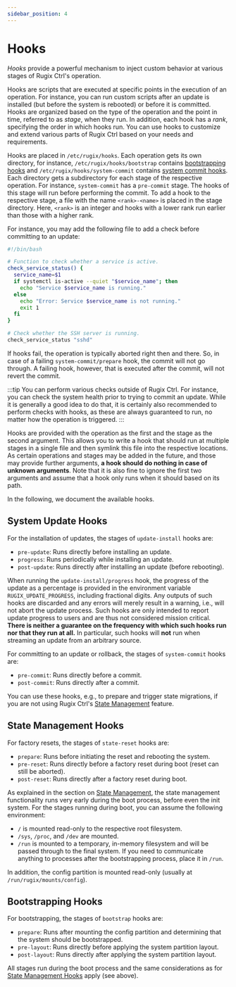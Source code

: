 ```yaml
---
sidebar_position: 4
---
```


# Hooks

_Hooks_ provide a powerful mechanism to inject custom behavior at various stages of Rugix Ctrl's operation.

Hooks are scripts that are executed at specific points in the execution of an operation. For instance, you can run custom scripts after an update is installed (but before the system is rebooted) or before it is committed. Hooks are organized based on the type of the operation and the point in time, referred to as _stage_, when they run. In addition, each hook has a _rank_, specifying the order in which hooks run. You can use hooks to customize and extend various parts of Rugix Ctrl based on your needs and requirements.

Hooks are placed in `/etc/rugix/hooks`. Each operation gets its own directory, for instance, `/etc/rugix/hooks/bootstrap` contains [bootstrapping hooks](#bootstrapping-hooks) and `/etc/rugix/hooks/system-commit` contains [system commit hooks](#system-update-hooks). Each directory gets a subdirectory for each stage of the respective operation. For instance, `system-commit` has a `pre-commit` stage. The hooks of this stage will run before performing the commit. To add a hook to the respective stage, a file with the name `<rank>-<name>` is placed in the stage directory. Here, `<rank>` is an integer and hooks with a lower rank run earlier than those with a higher rank.

For instance, you may add the following file to add a check before committing to an update:

```bash title="/etc/rugix/hooks/system-commit/pre-commit/10-check_system_health.sh"
#!/bin/bash

# Function to check whether a service is active.
check_service_status() {
  service_name=$1
  if systemctl is-active --quiet "$service_name"; then
    echo "Service $service_name is running."
  else
    echo "Error: Service $service_name is not running."
    exit 1
  fi
}

# Check whether the SSH server is running.
check_service_status "sshd"
```

If hooks fail, the operation is typically aborted right then and there. So, in case of a failing `system-commit/prepare` hook, the commit will not go through. A failing hook, however, that is executed after the commit, will not revert the commit.

:::tip
You can perform various checks outside of Rugix Ctrl. For instance, you can check the system health prior to trying to commit an update. While it is generally a good idea to do that, it is certainly also recommended to perform checks with hooks, as these are always guaranteed to run, no matter how the operation is triggered.
:::

Hooks are provided with the operation as the first and the stage as the second argument. This allows you to write a hook that should run at multiple stages in a single file and then symlink this file into the respective locations. As certain operations and stages may be added in the future, and those may provide further arguments, **a hook should do nothing in case of unknown arguments**.
Note that it is also fine to ignore the first two arguments and assume that a hook only runs when it should based on its path.

In the following, we document the available hooks.


## System Update Hooks

For the installation of updates, the stages of `update-install` hooks are:

- `pre-update`: Runs directly before installing an update.
- `progress`: Runs periodically while installing an update.
- `post-update`: Runs directly after installing an update (before rebooting).

When running the `update-install/progress` hook, the progress of the update as a percentage is provided in the environment variable `RUGIX_UPDATE_PROGRESS`, including fractional digits.
Any outputs of such hooks are discarded and any errors will merely result in a warning, i.e., will not abort the update process.
Such hooks are only intended to report update progress to users and are thus not considered mission critical.
**There is neither a guarantee on the frequency with which such hooks run nor that they run at all.**
In particular, such hooks will **not** run when streaming an update from an arbitrary source.

For committing to an update or rollback, the stages of `system-commit` hooks are:

- `pre-commit`: Runs directly before a commit.
- `post-commit`: Runs directly after a commit.

You can use these hooks, e.g., to prepare and trigger state migrations, if you are not using Rugix Ctrl's [State Management](./state-management.mdx) feature.


## State Management Hooks

For factory resets, the stages of `state-reset` hooks are:

- `prepare`: Runs before initiating the reset and rebooting the system.
- `pre-reset`: Runs directly before a factory reset during boot (reset can still be aborted).
- `post-reset`: Runs directly after a factory reset during boot.

As explained in the section on [State Management](./state-management.mdx), the state management functionality runs very early during the boot process, before even the init system.
For the stages running during boot, you can assume the following environment:

- `/` is mounted read-only to the respective root filesystem.
- `/sys`, `/proc`, and `/dev` are mounted.
- `/run` is mounted to a temporary, in-memory filesystem and will be passed through to the final system.
If you need to communicate anything to processes after the bootstrapping process, place it in `/run`.

In addition, the config partition is mounted read-only (usually at `/run/rugix/mounts/config`).

## Bootstrapping Hooks

For bootstrapping, the stages of `bootstrap` hooks are:

- `prepare`: Runs after mounting the config partition and determining that the system should be bootstrapped.
- `pre-layout`: Runs directly before applying the system partition layout.
- `post-layout`: Runs directly after applying the system partition layout.

All stages run during the boot process and the same considerations as for [State Management Hooks](#state-management-hooks) apply (see above).
